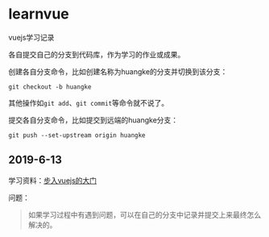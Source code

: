 # learnvue

vuejs学习记录

各自提交自己的分支到代码库，作为学习的作业或成果。

创建各自分支命令，比如创建名称为huangke的分支并切换到该分支：

```
git checkout -b huangke
```

其他操作如`git add`、`git commit`等命令就不说了。

提交各自分支命令，比如提交到远端的huangke分支：
```
git push --set-upstream origin huangke
```


## 2019-6-13
学习资料：[步入vuejs的大门](https://jspang.com/posts/2017/02/23/vue2-1.html)

问题：
> 如果学习过程中有遇到问题，可以在自己的分支中记录并提交上来最终怎么解决的。